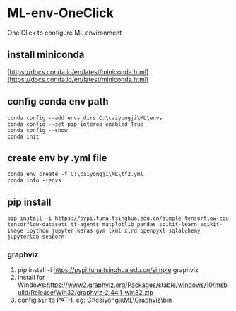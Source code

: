 # ML-env-OneClick
 One Click to configure ML environment

## install miniconda
[https://docs.conda.io/en/latest/miniconda.html](https://docs.conda.io/en/latest/miniconda.html)

## config conda env path
```
conda config --add envs_dirs C:\caiyongji\ML\envs 
conda config --set pip_interop_enabled True
conda config --show
conda init
```
## create env by .yml file
```
conda env create -f C:\caiyongji\ML\tf2.yml 
conda info --envs
```

## pip install 
```
pip install -i https://pypi.tuna.tsinghua.edu.cn/simple tensorflow-cpu tensorflow-datasets tf-agents matplotlib pandas scikit-learn scikit-image ipython jupyter keras gym lxml xlrd openpyxl sqlalchemy jupyterlab seaborn
```

### graphviz
1. pip install -i https://pypi.tuna.tsinghua.edu.cn/simple graphviz
2. install for Windows:https://www2.graphviz.org/Packages/stable/windows/10/msbuild/Release/Win32/graphviz-2.44.1-win32.zip
3. config `bin` to PATH. eg: C:\caiyongji\ML\Graphviz\bin

